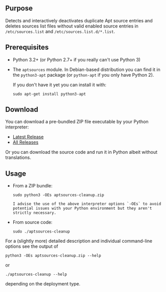 ## Purpose

Detects and interactively deactivates duplicate Apt source entries and
deletes sources list files without valid enabled source entries in
`/etc/sources.list` and `/etc/sources.list.d/*.list`.


## Prerequisites

  * Python 3.2+ (or Python 2.7+ if you really can't use Python 3)

  * The `aptsources` module. In Debian-based distribution you can find it in
    the `python3-apt` package (or `python-apt` if you only have Python 2).

    If you don't have it yet you can install it with:

        sudo apt-get install python3-apt


## Download

You can download a pre-bundled ZIP file executable by your Python interpreter:

  * [Latest Release](https://github.com/davidfoerster/aptsources-cleanup/releases/latest)
  * [All Releases](https://github.com/davidfoerster/aptsources-cleanup/releases)

Or you can download the source code and run it in Python albeit without translations.


## Usage

  * From a ZIP bundle:

        sudo python3 -OEs aptsources-cleanup.zip

		I advise the use of the above interpreter options `-OEs` to avoid potential issues with your Python environment but they aren't strictly necessary.

  * From source code:

        sudo ./aptsources-cleanup

For a (slightly more) detailed description and individual command-line options
see the output of

    python3 -OEs aptsources-cleanup.zip --help

or

    ./aptsources-cleanup --help

depending on the deployment type.
